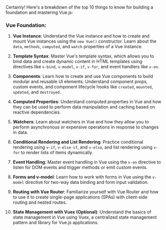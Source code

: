 Certainly! Here's a breakdown of the top 10 things to know for building a foundation and mastering Vue.js:

### Vue Foundation:

1. **Vue Instance**: Understand the Vue instance and how to create and mount Vue instances using the `new Vue()` constructor. Learn about the `data`, `methods`, `computed`, and `watch` properties of a Vue instance.

2. **Template Syntax**: Master Vue's template syntax, which allows you to bind data and create dynamic content in HTML templates using directives like `v-bind`, `v-model`, `v-if`, `v-for`, and event handlers like `v-on`.

3. **Components**: Learn how to create and use Vue components to build modular and reusable UI elements. Understand component props, custom events, and component lifecycle hooks like `created`, `mounted`, `updated`, and `destroyed`.

4. **Computed Properties**: Understand computed properties in Vue and how they can be used to perform data manipulation and caching based on reactive dependencies.

5. **Watchers**: Learn about watchers in Vue and how they allow you to perform asynchronous or expensive operations in response to changes in data.

6. **Conditional Rendering and List Rendering**: Practice conditional rendering using `v-if`, `v-else-if`, and `v-else`, and list rendering using `v-for` to render lists of items dynamically.

7. **Event Handling**: Master event handling in Vue using the `v-on` directive to listen for DOM events and trigger methods or emit custom events.

8. **Forms and v-model**: Learn how to work with forms in Vue using the `v-model` directive for two-way data binding and form input validation.

9. **Routing with Vue Router**: Familiarize yourself with Vue Router and how to use it to create single-page applications (SPAs) with client-side routing and nested routes.

10. **State Management with Vuex (Optional)**: Understand the basics of state management in Vue using Vuex, a centralized state management pattern and library for Vue.js applications.
